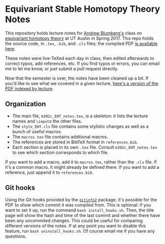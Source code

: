 # Equivariant Stable Homotopy Theory Notes

This repository holds lecture notes for [Andrew Blumberg's](https://www.ma.utexas.edu/users/blumberg/)
class on [equivariant homotopy theory](https://ncatlab.org/nlab/show/equivariant+homotopy+theory) at UT
Austin in Spring 2017. This repo holds the source code, in `.tex`, `.bib`, and `.cls` files; the compiled
PDF [is available here](https://www.ma.utexas.edu/users/a.debray/lecture_notes/m392c_EHT_notes.pdf).

These notes were live-TeXed each day in class, then edited afterwards to correct typos, add references,
etc. If you find typos or errors, you can email me to let me know, or just submit a pull request directly.

Now that the semester is over, the notes have been cleaned up a bit. If you'd like to see what we covered
in a given lecture, [here's a version of the PDF indexed by
lecture](https://www.ma.utexas.edu/users/a.debray/lecture_notes/m392c_EHT_notes_old.pdf).

## Organization

- The main file, `m392c_EHT_notes.tex`, is a skeleton: it lists the lecture names and `\input`s the
  other files.  
- The `style_EHT.cls` file contains some stylistic changes as well as a bunch of useful macros.  
- The `macros.tex` file contains additional macros.  
- The references are stored in BibTeX format in `references.bib`.  
- Each section is placed in its own `.tex` file. Consult `m392c_EHT_notes.tex` to see which section
  corresponds to which file.

If you want to add a macro, add it to `macros.tex`, rather than the `.cls` file. If it's a common macro,
it might already be defined there. If you want to add a reference, just append it to `references.bib`.

## Git hooks

Using the Git hooks provided by the [`gitinfo2`](https://www.ctan.org/pkg/gitinfo2?lang=en) package, it's
possible for the PDF to show which commit it was compiled from. This is optional: if you want to set it up,
run the command `bash install_hooks.sh`. Then, the title page will show the hash and time of the last commit
and whether there have been any uncommited changes. This could be useful for comparing different versions of
the notes. If at any point you want to disable this feature, run `bash uninstall_hooks.sh`. Of course email
me if you have any questions.
